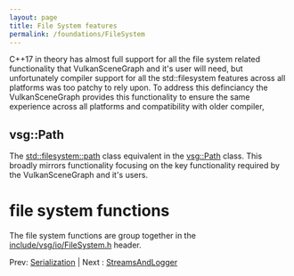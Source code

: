 ```yaml
---
layout: page
title: File System features
permalink: /foundations/FileSystem
---
```


C++17 in theory has almost full support for all the file system related functionality that VulkanSceneGraph and it's user will need, but unfortunately compiler support for all the std::filesystem features across all platforms was too patchy to rely upon.  To address this definciancy the VulkanSceneGraph provides this functionality to ensure the same experience across all platforms and compatibility with older compiler,

## vsg::Path

The [std::filesystem::path](https://en.cppreference.com/w/cpp/filesystem/path) class equivalent in the [vsg::Path](https://github.com/vsg-dev/VulkanSceneGraph/tree/master/include/vsg/io/Path.h#L37) class. This broadly mirrors functionality focusing on the key functionality required by the VulkanSceneGraph and it's users.

# file system functions

The file system functions are group together in the [include/vsg/io/FileSystem.h](https://github.com/vsg-dev/VulkanSceneGraph/tree/master/include/vsg/io/FileSystem.h#L37) header.

Prev: [Serialization](Serialization.md) | Next : [StreamsAndLogger](StreamsAndLogger.md)


